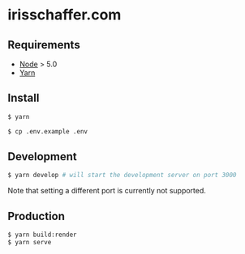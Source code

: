 # irisschaffer.com

## Requirements

- [Node](https://nodejs.org/en/download) > 5.0
- [Yarn](https://yarnpkg.com/en/docs/install)

## Install

```bash
$ yarn
```

```bash
$ cp .env.example .env
```

## Development

```bash
$ yarn develop # will start the development server on port 3000
```

Note that setting a different port is currently not supported.

## Production

```bash
$ yarn build:render
$ yarn serve
```

